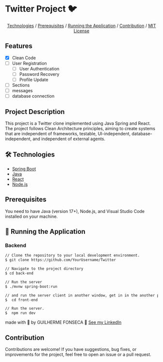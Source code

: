 # Twitter Project 🐦

<p style="text-align: center">
  <a href="#🛠️-technologies">Technologies</a> / 
  <a href="#prerequisites">Prerequisites</a> / 
  <a href="#🎲-running-the-application">Running the Application</a> / 
  <a href="#contribution">Contribution</a> / 
  <a href="#license">MIT License</a>
</p>

## Features

- [x] Clean Code
- [ ] User Registration
  - [ ] User Authentication
  - [ ] Password Recovery
  - [ ] Profile Update
- [ ] Sections
- [ ] messages
- [ ] database connection

## Project Description

This project is a Twitter clone implemented using Java Spring and React. The project follows Clean Architecture principles, aiming to create systems that are independent of frameworks, testable, UI-independent, database-independent, and independent of external agents.

## 🛠️ Technologies

- [Spring Boot](https://spring.io/projects/spring-boot)
- [Java](https://www.java.com/en/)
- [React](https://reactjs.org/)
- [Node.js](https://nodejs.org/en/)

## Prerequisites

You need to have Java (version 17+), Node.js, and Visual Studio Code installed on your machine.

## 🎲 Running the Application

### Backend

```bash
// Clone the repository to your local development environment.
$ git clone https://github.com/YourUsername/Twitter

// Navigate to the project directory
$ cd back-end

// Run the server
$ ./mvnw spring-boot:run

// and run the server client in another window, get in in the another path.
$  cd front-end

// Run the server.
$  npm run dev
```

made with 💜 by GUILHERME FONSECA 👋 [See my LinkedIn](https://www.linkedin.com/in/guilherme-fonseca-dos-santos-a49594207/)

## Contribution

Contributions are welcome! If you have suggestions, bug fixes, or improvements for the project, feel free to open an issue or a pull request.
